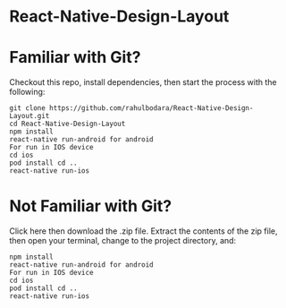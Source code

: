 # React-Native-Design-Layout

# Familiar with Git?
Checkout this repo, install dependencies, then start the process with the following:
```
git clone https://github.com/rahulbodara/React-Native-Design-Layout.git
cd React-Native-Design-Layout
npm install
react-native run-android for android
For run in IOS device
cd ios
pod install cd ..
react-native run-ios 
```
# Not Familiar with Git?
Click here then download the .zip file. Extract the contents of the zip file, then open your terminal, change to the project directory, and:
```
npm install
react-native run-android for android
For run in IOS device
cd ios
pod install cd ..
react-native run-ios 
```